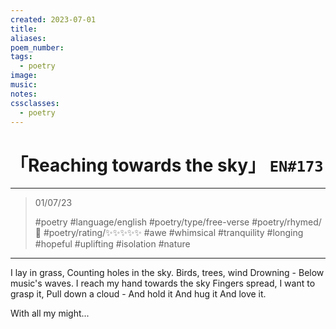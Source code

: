 ```yaml
---
created: 2023-07-01
title:
aliases:
poem_number:
tags:
  - poetry
image:
music:
notes:
cssclasses:
  - poetry
---
```

# 「Reaching towards the sky」 `EN#173`

---

> 01/07/23
> 
> #poetry 
> #language/english 
> #poetry/type/free-verse 
> #poetry/rhymed/🔴 
> #poetry/rating/✨✨✨✨✨ 
> #awe #whimsical #tranquility #longing #hopeful #uplifting #isolation #nature 

---

I lay in grass,
Counting holes in the sky.
Birds, trees, wind
Drowning -
Below music's waves.
I reach my hand towards the sky
Fingers spread,
I want to grasp it,
Pull down a cloud -
And hold it
And hug it
And love it.


With all my might...